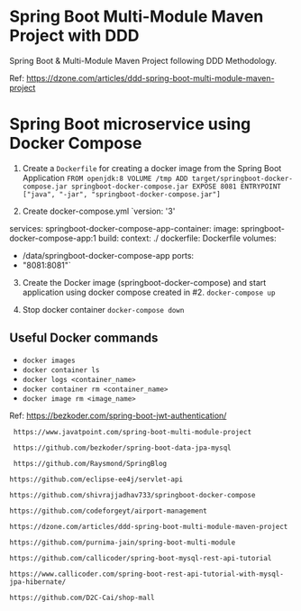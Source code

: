 # Spring Boot Multi-Module Maven Project with DDD
Spring Boot &amp; Multi-Module Maven Project following DDD Methodology.

Ref: https://dzone.com/articles/ddd-spring-boot-multi-module-maven-project

# Spring Boot microservice using Docker Compose

1. Create a `Dockerfile` for creating a docker image from the Spring Boot Application
   `FROM openjdk:8
   VOLUME /tmp
   ADD target/springboot-docker-compose.jar springboot-docker-compose.jar
   EXPOSE 8081
   ENTRYPOINT ["java", "-jar", "springboot-docker-compose.jar"]`

2. Create docker-compose.yml
   `version: '3'

services:
springboot-docker-compose-app-container:
image: springboot-docker-compose-app:1
build:
context: ./
dockerfile: Dockerfile
volumes:
- /data/springboot-docker-compose-app
ports:
- "8081:8081"`


3. Create the Docker image (springboot-docker-compose) and start application using docker compose created in #2.
   `docker-compose up`

4. Stop docker container
   `docker-compose down`


## Useful Docker commands
- `docker images`
- `docker container ls`
- `docker logs <container_name>`
- `docker container rm <container_name>`
- `docker image rm <image_name>`

Ref:
https://bezkoder.com/spring-boot-jwt-authentication/

     https://www.javatpoint.com/spring-boot-multi-module-project

     https://github.com/bezkoder/spring-boot-data-jpa-mysql

     https://github.com/Raysmond/SpringBlog

    https://github.com/eclipse-ee4j/servlet-api

    https://github.com/shivrajjadhav733/springboot-docker-compose

    https://github.com/codeforgeyt/airport-management

    https://dzone.com/articles/ddd-spring-boot-multi-module-maven-project

    https://github.com/purnima-jain/spring-boot-multi-module

    https://github.com/callicoder/spring-boot-mysql-rest-api-tutorial
 
    https://www.callicoder.com/spring-boot-rest-api-tutorial-with-mysql-jpa-hibernate/
  
    https://github.com/D2C-Cai/shop-mall